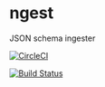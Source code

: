 # ngest
JSON schema ingester

[![CircleCI](https://circleci.com/gh/kenobi-media/ngest/tree/master.svg?style=svg)](https://circleci.com/gh/kenobi-media/ngest/tree/master)

[![Build Status](https://travis-ci.org/kenobi-media/ngest.svg?branch=master)](https://travis-ci.org/kenobi-media/ngest)
